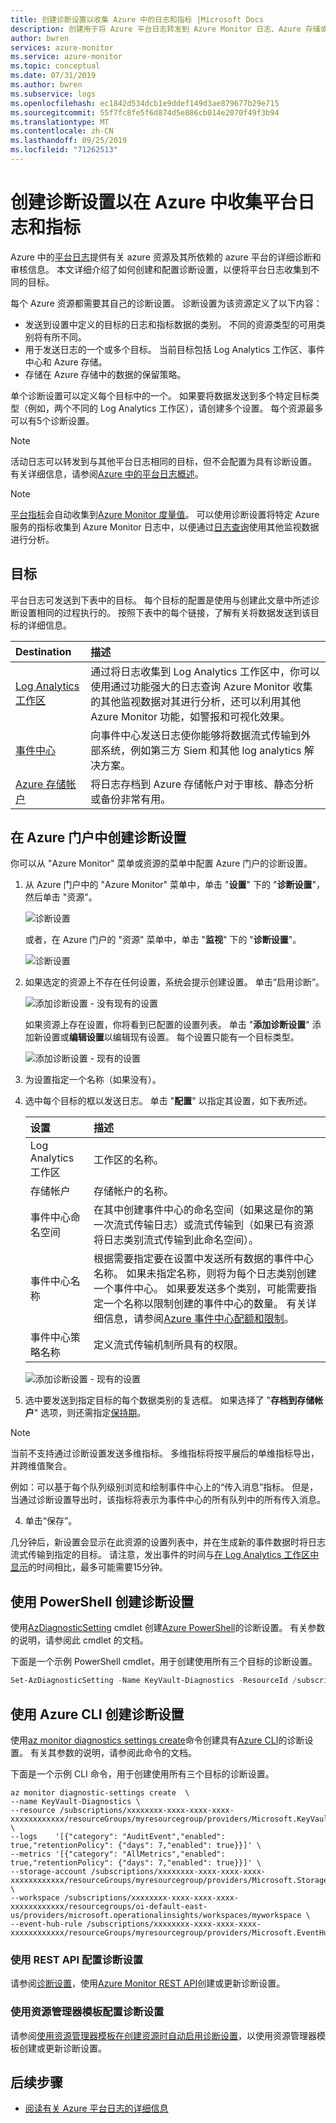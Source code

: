 ```yaml
---
title: 创建诊断设置以收集 Azure 中的日志和指标 |Microsoft Docs
description: 创建用于将 Azure 平台日志转发到 Azure Monitor 日志、Azure 存储或 Azure 事件中心的诊断设置。
author: bwren
services: azure-monitor
ms.service: azure-monitor
ms.topic: conceptual
ms.date: 07/31/2019
ms.author: bwren
ms.subservice: logs
ms.openlocfilehash: ec1842d534dcb1e9ddef149d3ae879677b29e715
ms.sourcegitcommit: 55f7fc8fe5f6d874d5e886cb014e2070f49f3b94
ms.translationtype: MT
ms.contentlocale: zh-CN
ms.lasthandoff: 09/25/2019
ms.locfileid: "71262513"
---
```

# <a name="create-diagnostic-setting-to-collect-platform-logs-and-metrics-in-azure"></a>创建诊断设置以在 Azure 中收集平台日志和指标
Azure 中的[平台日志](resource-logs-overview.md)提供有关 azure 资源及其所依赖的 azure 平台的详细诊断和审核信息。 本文详细介绍了如何创建和配置诊断设置，以便将平台日志收集到不同的目标。

每个 Azure 资源都需要其自己的诊断设置。 诊断设置为该资源定义了以下内容：

- 发送到设置中定义的目标的日志和指标数据的类别。 不同的资源类型的可用类别将有所不同。
- 用于发送日志的一个或多个目标。 当前目标包括 Log Analytics 工作区、事件中心和 Azure 存储。
- 存储在 Azure 存储中的数据的保留策略。
 
单个诊断设置可以定义每个目标中的一个。 如果要将数据发送到多个特定目标类型（例如，两个不同的 Log Analytics 工作区），请创建多个设置。 每个资源最多可以有5个诊断设置。

> [!NOTE]
> 活动日志可以转发到与其他平台日志相同的目标，但不会配置为具有诊断设置。 有关详细信息，请参阅[Azure 中的平台日志概述](platform-logs-overview.md#destinations)。

> [!NOTE]
> [平台指标](metrics-supported.md)会自动收集到[Azure Monitor 度量值](data-platform-metrics.md)。 可以使用诊断设置将特定 Azure 服务的指标收集到 Azure Monitor 日志中，以便通过[日志查询](../log-query/log-query-overview.md)使用其他监视数据进行分析。

## <a name="destinations"></a>目标 
平台日志可发送到下表中的目标。 每个目标的配置是使用与创建此文章中所述诊断设置相同的过程执行的。 按照下表中的每个链接，了解有关将数据发送到该目标的详细信息。

| Destination | 描述 |
|:---|:---|
| [Log Analytics 工作区](resource-logs-collect-workspace.md) | 通过将日志收集到 Log Analytics 工作区中，你可以使用通过功能强大的日志查询 Azure Monitor 收集的其他监视数据对其进行分析，还可以利用其他 Azure Monitor 功能，如警报和可视化效果。 |
| [事件中心](resource-logs-stream-event-hubs.md) | 向事件中心发送日志使你能够将数据流式传输到外部系统，例如第三方 Siem 和其他 log analytics 解决方案。 |
| [Azure 存储帐户](resource-logs-collect-storage.md) | 将日志存档到 Azure 存储帐户对于审核、静态分析或备份非常有用。 |




## <a name="create-diagnostic-settings-in-azure-portal"></a>在 Azure 门户中创建诊断设置
你可以从 "Azure Monitor" 菜单或资源的菜单中配置 Azure 门户的诊断设置。

1. 从 Azure 门户中的 "Azure Monitor" 菜单中，单击 "**设置**" 下的 "**诊断设置**"，然后单击 "资源"。

    ![诊断设置](media/diagnostic-settings/menu-monitor.png)

    或者，在 Azure 门户的 "资源" 菜单中，单击 "**监视**" 下的 "**诊断设置**"。

    ![诊断设置](media/diagnostic-settings/menu-resource.png)

2. 如果选定的资源上不存在任何设置，系统会提示创建设置。 单击“启用诊断”。

   ![添加诊断设置 - 没有现有的设置](media/diagnostic-settings/add-setting.png)

   如果资源上存在设置，你将看到已配置的设置列表。 单击 "**添加诊断设置**" 添加新设置或**编辑设置**以编辑现有设置。 每个设置只能有一个目标类型。

   ![添加诊断设置 - 现有的设置](media/diagnostic-settings/edit-setting.png)

3. 为设置指定一个名称（如果没有）。
4. 选中每个目标的框以发送日志。 单击 "**配置**" 以指定其设置，如下表所述。

    | 设置 | 描述 |
    |:---|:---|
    | Log Analytics 工作区 | 工作区的名称。 |
    | 存储帐户 | 存储帐户的名称。 |
    | 事件中心命名空间 | 在其中创建事件中心的命名空间（如果这是你的第一次流式传输日志）或流式传输到（如果已有资源将日志类别流式传输到此命名空间）。
    | 事件中心名称 | 根据需要指定要在设置中发送所有数据的事件中心名称。 如果未指定名称，则将为每个日志类别创建一个事件中心。 如果要发送多个类别，可能需要指定一个名称以限制创建的事件中心的数量。 有关详细信息，请参阅[Azure 事件中心配额和限制](../../event-hubs/event-hubs-quotas.md)。 |
    | 事件中心策略名称 | 定义流式传输机制所具有的权限。 |

    ![添加诊断设置 - 现有的设置](media/diagnostic-settings/setting-details.png)

5. 选中要发送到指定目标的每个数据类别的复选框。 如果选择了 "**存档到存储帐户**" 选项，则还需指定[保持期](resource-logs-collect-storage.md#data-retention)。



> [!NOTE]
> 当前不支持通过诊断设置发送多维指标。 多维指标将按平展后的单维指标导出，并跨维值聚合。
>
> 例如：可以基于每个队列级别浏览和绘制事件中心上的“传入消息”指标。 但是，当通过诊断设置导出时，该指标将表示为事件中心的所有队列中的所有传入消息。

4. 单击“保存”。

几分钟后，新设置会显示在此资源的设置列表中，并在生成新的事件数据时将日志流式传输到指定的目标。 请注意，发出事件的时间与[在 Log Analytics 工作区中显示](data-ingestion-time.md)的时间相比，最多可能需要15分钟。



## <a name="create-diagnostic-settings-using-powershell"></a>使用 PowerShell 创建诊断设置
使用[AzDiagnosticSetting](https://docs.microsoft.com/en-us/powershell/module/az.monitor/set-azdiagnosticsetting) cmdlet 创建[Azure PowerShell](powershell-quickstart-samples.md)的诊断设置。 有关参数的说明，请参阅此 cmdlet 的文档。

下面是一个示例 PowerShell cmdlet，用于创建使用所有三个目标的诊断设置。


```powershell
Set-AzDiagnosticSetting -Name KeyVault-Diagnostics -ResourceId /subscriptions/xxxxxxxx-xxxx-xxxx-xxxx-xxxxxxxxxxxx/resourceGroups/myresourcegroup/providers/Microsoft.KeyVault/vaults/mykeyvault -Category AuditEvent -MetricCategory AllMetrics -Enabled $true -StorageAccountId /subscriptions/xxxxxxxx-xxxx-xxxx-xxxx-xxxxxxxxxxxx/resourceGroups/myresourcegroup/providers/Microsoft.Storage/storageAccounts/mystorageaccount -RetentionEnabled $true -RetentionInDays 7 -WorkspaceId /subscriptions/xxxxxxxx-xxxx-xxxx-xxxx-xxxxxxxxxxxx/resourcegroups/oi-default-east-us/providers/microsoft.operationalinsights/workspaces/myworkspace  -EventHubAuthorizationRuleId /subscriptions/xxxxxxxx-xxxx-xxxx-xxxx-xxxxxxxxxxxx/resourceGroups/myresourcegroup/providers/Microsoft.EventHub/namespaces/myeventhub/authorizationrules/RootManageSharedAccessKey
```


## <a name="create-diagnostic-settings-using-azure-cli"></a>使用 Azure CLI 创建诊断设置
使用[az monitor diagnostics settings create](https://docs.microsoft.com/cli/azure/monitor/diagnostic-settings?view=azure-cli-latest#az-monitor-diagnostic-settings-create)命令创建具有[Azure CLI](https://docs.microsoft.com/cli/azure/monitor?view=azure-cli-latest)的诊断设置。 有关其参数的说明，请参阅此命令的文档。

下面是一个示例 CLI 命令，用于创建使用所有三个目标的诊断设置。



```azurecli
az monitor diagnostic-settings create  \
--name KeyVault-Diagnostics \
--resource /subscriptions/xxxxxxxx-xxxx-xxxx-xxxx-xxxxxxxxxxxx/resourceGroups/myresourcegroup/providers/Microsoft.KeyVault/vaults/mykeyvault \
--logs    '[{"category": "AuditEvent","enabled": true,"retentionPolicy": {"days": 7,"enabled": true}}]' \
--metrics '[{"category": "AllMetrics","enabled": true,"retentionPolicy": {"days": 7,"enabled": true}}]' \
--storage-account /subscriptions/xxxxxxxx-xxxx-xxxx-xxxx-xxxxxxxxxxxx/resourceGroups/myresourcegroup/providers/Microsoft.Storage/storageAccounts/mystorageaccount \
--workspace /subscriptions/xxxxxxxx-xxxx-xxxx-xxxx-xxxxxxxxxxxx/resourcegroups/oi-default-east-us/providers/microsoft.operationalinsights/workspaces/myworkspace \
--event-hub-rule /subscriptions/xxxxxxxx-xxxx-xxxx-xxxx-xxxxxxxxxxxx/resourceGroups/myresourcegroup/providers/Microsoft.EventHub/namespaces/myeventhub/authorizationrules/RootManageSharedAccessKey
```

### <a name="configure-diagnostic-settings-using-rest-api"></a>使用 REST API 配置诊断设置
请参阅[诊断设置](https://docs.microsoft.com/rest/api/monitor/diagnosticsettings)，使用[Azure Monitor REST API](https://docs.microsoft.com/rest/api/monitor/)创建或更新诊断设置。


### <a name="configure-diagnostic-settings-using-resource-manager-template"></a>使用资源管理器模板配置诊断设置
请参阅[使用资源管理器模板在创建资源时自动启用诊断设置](diagnostic-settings-template.md)，以使用资源管理器模板创建或更新诊断设置。

## <a name="next-steps"></a>后续步骤

* [阅读有关 Azure 平台日志的详细信息](resource-logs-overview.md)